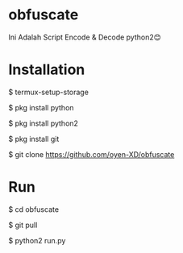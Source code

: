 # obfuscate
Ini Adalah Script Encode &amp; Decode python2😊

# Installation
$ termux-setup-storage

$ pkg install python

$ pkg install python2

$ pkg install git

$ git clone https://github.com/oyen-XD/obfuscate

# Run
$ cd obfuscate

$ git pull

$ python2 run.py

